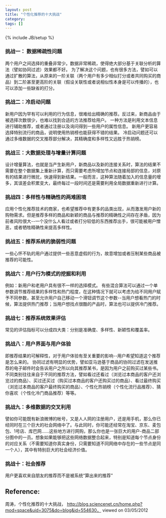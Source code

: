```yaml
---
layout: post
title: "个性化推荐的十大挑战"
category: 
tags: []
---
```

{% include JB/setup %}


### 挑战一： 数据稀疏性问题
两个用户之间选择的重叠非常少。数据非常稀疏，使得绝大部分基于关联分析的算法（譬如协同过滤）效果都不好。
为了解决这个问题，也有很多方法，譬如可以通过扩散的算法，从原来的一阶关联（两个用户有多少相似打分或者共同购买的商品）到二阶甚至更高阶的关联（假设关联性或者说相似性本身是可以传播的），也可以添加一些缺省的打分。

### 挑战二：冷启动问题
新用户因为罕有可以利用的行为信息，很难给出精确的推荐。反过来，新商品由于被选择次数很少，也难以找到合适的方法推荐给用户。
一种方法是利用文本信息进行辅助推荐，或者通过注册以及询问得到一些用户的属性信息。
新用户更容易选择特别流行的商品，说明使用热销榜也能获得不错的结果。
冷启动问题还可以通过多维数据的交叉推荐部分解决，其精确度和多样性又远胜于热销榜。

### 挑战三：大数据处理与增量计算问题
设计增量算法，也就是当产生新用户，新商品以及新的连接关系时，算法的结果不需要在整个数据集上重新计算，而只需要考虑所增加节点和连接局部的信息，对原有的结果进行微扰，快速得到新结果。一般而言，这种算法随着加入的信息量的增多，其误差会积累变大，最终每过一段时间还是需要利用全局数据重新进行计算。

### 挑战四：多样性与精确性的两难困境
应用个性化推荐技术的商家，也希望推荐中有更多的品类出现，从而激发用户新的购物需求。但是推荐多样的商品和新颖的商品与推荐的精确性之间存在矛盾，因为前者风险很大--一个没什么人看过或者打分较低的东西推荐出手，很可能被用户憎恶，或者牺牲精确性来提高多样性。

### 挑战五：推荐系统的脆弱性问题
一些心怀不轨的用户通过提供一些恶意虚假的行为，故意增加或者压制某些商品被推荐的可能性。

### 挑战六：用户行为模式的挖掘和利用
例如：新用户和老用户具有很不一样的选择模式。
有些混合算法可以通过一个单参数调节推荐结果的多样性和热门程度，在这种情况下就可以考虑为给不同用户赋予不同参数，甚至允许用户自己移动一个滑钮调节这个参数--当用户想看热门的时候，算法提供热门推荐；当用户想找点很酷的产品时，算法也可以提供冷门推荐。

### 挑战七：推荐系统效果评估
常见的评估指标可以分成四大类：分别是准确度、多样性、新颖性和覆盖率。

### 挑战八：用户界面与用户体验
即推荐结果的可解释性，对于用户体验有至关重要的影响--用户希望知道这个推荐是怎么来的。
协同过滤有明显的优势，譬如亚马逊基于商品的协同过滤在发送推荐的电子邮件时会告诉用户之所以向其推荐某书，是因为用户之前购买过某些书。
不同类别往往来自于不同的推荐方法，譬如看过还看过（浏览过本商品的客户还浏览过的商品）、买过还买过（购买过本商品的客户还购买过的商品）、看过最终购买（浏览过本商品的客户最终购买的商品）、个性化热销榜（个性化流行品推荐）、猜你喜欢（个性化冷门商品推荐）等等。

### 挑战九：多维数据的交叉利用
譬如你可能既有新浪微博的帐号，又是人人网的注册用户，还是用手机，那么你已经同时在三个巨大的社会网络中了。与此同时，你可能还经常在淘宝、京东、麦包包、1号店、库巴网……这些地方进行网购，那么你也是一张巨大的用户-商品二部分图中的一员。想象如果能够把这些网络数据整合起来，特别是知道每个节点身份的对应关系（不需要知道你真实身份，只需要知道不同网络中存在的一些节点是同一个人），其中有特别巨大的社会经济价值。

### 挑战十：社会推荐
用户更喜欢来自朋友的推荐而不是被系统“算出来的推荐”






## Reference:

周涛，个性化推荐的十大挑战， http://blog.sciencenet.cn/home.php?mod=space&uid=3075&do=blog&id=554630， viewed on 03/05/2012
